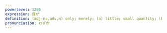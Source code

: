 ```yaml
---
powerlevel: 1296
expression: 僅か
definition: (adj-na,adv,n) only; merely; (a) little; small quantity; (P)
pronunciation: わずか
---
```

